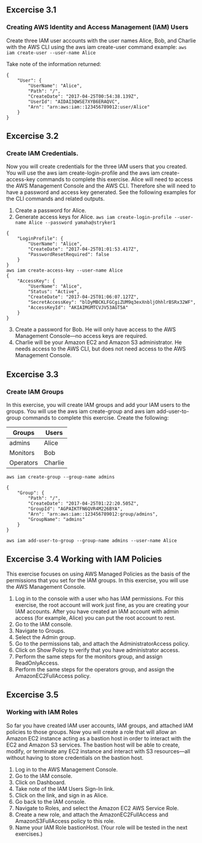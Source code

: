 ## Excercise 3.1

### Creating AWS Identity and Access Management (IAM) Users 
Create three IAM user accounts with the user names Alice, Bob, and Charlie with the AWS CLI using the aws iam create-user command example:
 `aws iam create-user --user-name Alice` 
 
 Take note of the information returned: 

```
{
    "User": {
        "UserName": "Alice",
        "Path": "/",
        "CreateDate": "2017-04-25T00:54:38.139Z",
        "UserId": "AIDAI3QWSE7XYB6ERAQVC",
        "Arn": "arn:aws:iam::123456789012:user/Alice"
    }
}
```
## Excercise 3.2
### Create IAM Credentials. 
Now you will create credentials for the three IAM users that you created. You will use the aws iam create-login-profile and the aws iam create-access-key commands to complete this exercise. Alice will need to access the AWS Management Console and the AWS CLI. Therefore she will need to have a password and access key generated. 
See the following examples for the CLI commands and related outputs.
1. Create a password for Alice. 
2. Generate access keys for Alice. `aws iam create-login-profile --user-name Alice --password yamaha@stryker1`
```
{
    "LoginProfile": {
        "UserName": "Alice",
        "CreateDate": "2017-04-25T01:01:53.417Z",
        "PasswordResetRequired": false
    }
}
aws iam create-access-key --user-name Alice
{
    "AccessKey": {
        "UserName": "Alice",
        "Status": "Active",
        "CreateDate": "2017-04-25T01:06:07.127Z",
        "SecretAccessKey": "blDyMBCKLFGCgiZUM9q3exXnbljOhhlrBSRx32WF",
        "AccessKeyId": "AKIAIMGMTCVJV53AGT5A"
    }
}
```
3. Create a password for Bob. He will only have access to the AWS Management Console—no access keys are required. 
4. Charlie will be your Amazon EC2 and Amazon S3 administrator. He needs access to the AWS CLI, but does not need access to the AWS Management Console.
## Excercise 3.3
### Create IAM Groups
In this exercise, you will create IAM groups and add your IAM users to the groups. You will use the aws iam create-group and aws iam add-user-to-group commands to complete this exercise. Create the following:

| Groups    | Users   |
|-----------|---------|
| admins    | Alice   |
| Monitors  | Bob     |
| Operators | Charlie |

`aws iam create-group --group-name admins`
```
{
    "Group": {
        "Path": "/",
        "CreateDate": "2017-04-25T01:22:20.505Z",
        "GroupId": "AGPAIKTFN6QVR4M226BYA",
        "Arn": "arn:aws:iam::123456789012:group/admins",
        "GroupName": "admins"
    }
}
```

`aws iam add-user-to-group --group-name admins --user-name Alice`

## Excercise 3.4 Working with IAM Policies 

This exercise focuses on using AWS Managed Policies as the basis of the permissions that you set for the IAM groups. In this exercise, you will use the AWS Management Console. 
1. Log in to the console with a user who has IAM permissions. For this exercise, the root account will work just fine, as you are creating your IAM accounts. After you have created an IAM account with admin access (for example, Alice) you can put the root account to rest. 
2. Go to the IAM console. 
3. Navigate to Groups. 
4. Select the Admin group. 
5. Go to the permissions tab, and attach the AdministratorAccess policy. 
6. Click on Show Policy to verify that you have administrator access.
7. Perform the same steps for the monitors group, and assign ReadOnlyAccess. 
8. Perform the same steps for the operators group, and assign the AmazonEC2FullAccess policy.
## Excercise 3.5
### Working with IAM Roles
 So far you have created IAM user accounts, IAM groups, and attached IAM policies to those groups. Now you will create a role that will allow an Amazon EC2 instance acting as a bastion host in order to interact with the EC2 and Amazon S3 services. The bastion host will be able to create, modify, or terminate any EC2 instance and interact with S3 resources—all without having to store credentials on the bastion host. 
 1. Log in to the AWS Management Console. 
 2. Go to the IAM console. 
 3. ​Click on Dashboard. 
 4. Take note of the IAM Users Sign-In link. 
 5. Click on the link, and sign in as Alice. 
 6. Go back to the IAM console. 
 7. Navigate to Roles, and select the Amazon EC2 AWS Service Role. 
 8. Create a new role, and attach the AmazonEC2FullAccess and AmazonS3FullAccess policy to this role. 
 9. Name your IAM Role bastionHost. (Your role will be tested in the next exercises.)